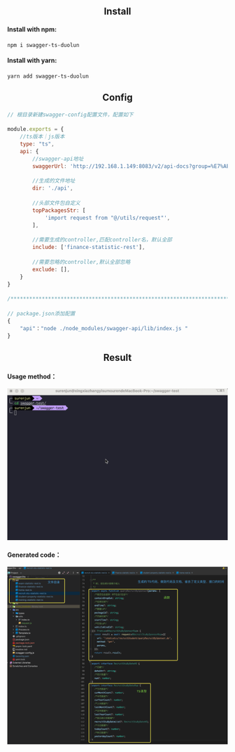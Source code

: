 <h2 align = "center">Install</h2>


#### Install with npm:
```
npm i swagger-ts-duolun
```
#### Install with yarn:
```
yarn add swagger-ts-duolun
```

<h2 align = "center">Config</h2>

```javascript
// 根目录新建swagger-config配置文件，配置如下

module.exports = {
    //ts版本｜js版本 
    type: "ts",
    api: {
        //swagger-api地址
        swaggerUrl: 'http://192.168.1.149:8083/v2/api-docs?group=%E7%AE%A1%E7%90%86%E7%89%88app%E6%8E%A5%E5%8F%A3',

        //生成的文件地址
        dir: './api',

        //头部文件包自定义
        topPackagesStr: [
            'import request from "@/utils/request"',
        ],

        //需要生成的controller,匹配controller名，默认全部
        include: ['finance-statistic-rest'],

        //需要忽略的controller,默认全部忽略
        exclude: [],
    }
}

/***********************************************************************************************/

// package.json添加配置
{
    "api"："node ./node_modules/swagger-api/lib/index.js "
}
```
<h2 align = "center">Result</h2>

#### Usage method：
![使用方法](./static/kapture.gif)

#### Generated code：
![使用方法](./static/WX20220401-095328@2x.png)



